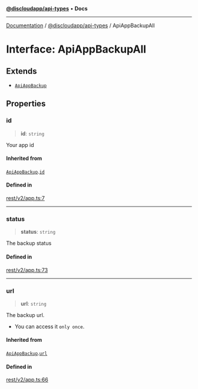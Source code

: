[**@discloudapp/api-types**](../README.md) • **Docs**

***

[Documentation](../../../packages.md) / [@discloudapp/api-types](../README.md) / ApiAppBackupAll

# Interface: ApiAppBackupAll

## Extends

- [`ApiAppBackup`](ApiAppBackup.md)

## Properties

### id

> **id**: `string`

Your app id

#### Inherited from

[`ApiAppBackup`](ApiAppBackup.md).[`id`](ApiAppBackup.md#id)

#### Defined in

[rest/v2/app.ts:7](https://github.com/discloud/discloud.app/blob/e957c12968777c01a56e127121040f7eaaf9b803/packages/api-types/rest/v2/app.ts#L7)

***

### status

> **status**: `string`

The backup status

#### Defined in

[rest/v2/app.ts:73](https://github.com/discloud/discloud.app/blob/e957c12968777c01a56e127121040f7eaaf9b803/packages/api-types/rest/v2/app.ts#L73)

***

### url

> **url**: `string`

The backup url.
- You can access it `only once`.

#### Inherited from

[`ApiAppBackup`](ApiAppBackup.md).[`url`](ApiAppBackup.md#url)

#### Defined in

[rest/v2/app.ts:66](https://github.com/discloud/discloud.app/blob/e957c12968777c01a56e127121040f7eaaf9b803/packages/api-types/rest/v2/app.ts#L66)
